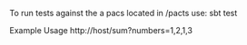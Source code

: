 To run tests against the a pacs located in /pacts use: sbt test

Example Usage http://host/sum?numbers=1,2,1,3